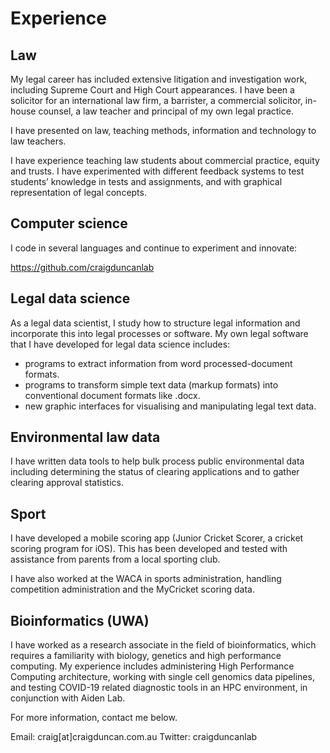 # Experience

## Law

My legal career has included extensive litigation and investigation work, including Supreme Court and High Court appearances. I have been a solicitor for an international law firm, a barrister, a commercial solicitor, in-house counsel, a law teacher and principal of my own legal practice.

I have presented on law, teaching methods, information and technology to law teachers.

I have experience teaching law students about commercial practice, equity and trusts. I have experimented with different feedback systems to test students’ knowledge in tests and assignments, and with graphical representation of legal concepts.

## Computer science

I code in several languages and continue to experiment and innovate:

https://github.com/craigduncanlab

## Legal data science

As a legal data scientist, I study how to structure legal information and incorporate this into legal processes or software. My own legal software that I have developed for legal data science includes:

 - programs to extract information from word processed-document formats.
 - programs to transform simple text data (markup formats) into conventional document formats like .docx.
 - new graphic interfaces for visualising and manipulating legal text data.

## Environmental law data

I have written data tools to help bulk process public environmental data including determining the status of clearing applications and to gather clearing approval statistics.

## Sport

I have developed a mobile scoring app (Junior Cricket Scorer, a cricket scoring program for iOS). This has been developed and tested with assistance from parents from a local sporting club.

I have also worked at the WACA in sports administration, handling competition administration and the MyCricket scoring data.

## Bioinformatics (UWA)

I have worked as a research associate in the field of bioinformatics, which requires a familiarity with biology, genetics and high performance computing. My experience includes administering High Performance Computing architecture, working with single cell genomics data pipelines, and testing COVID-19 related diagnostic tools in an HPC environment, in conjunction with Aiden Lab.

For more information, contact me below.

Email: craig[at]craigduncan.com.au
Twitter: craigduncanlab
